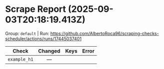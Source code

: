 # Scrape Report (2025-09-03T20:18:19.413Z)

Group: `default`  |  Run: https://github.com/AlbertoRoca96/scraping-checks-scheduler/actions/runs/17445037401

| Check | Changed | Keys | Error |
|---|:---:|:--|:--|
| `example_h1` | — |  |  |

